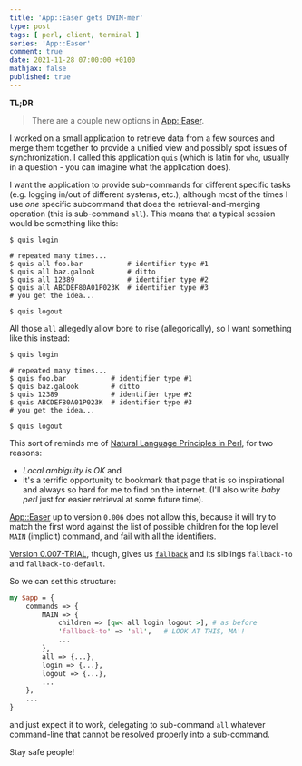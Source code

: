 ```yaml
---
title: 'App::Easer gets DWIM-mer'
type: post
tags: [ perl, client, terminal ]
series: 'App::Easer'
comment: true
date: 2021-11-28 07:00:00 +0100
mathjax: false
published: true
---
```


**TL;DR**

> There are a couple new options in [App::Easer][].

I worked on a small application to retrieve data from a few sources and
merge them together to provide a unified view and possibly spot issues
of synchronization. I called this application `quis` (which is latin for
`who`, usually in a question - you can imagine what the application does).

I want the application to provide sub-commands for different specific
tasks (e.g. logging in/out of different systems, etc.), although most of
the times I use *one* specific subcommand that does the
retrieval-and-merging operation (this is sub-command `all`). This means
that a typical session would be something like this:

```shell
$ quis login

# repeated many times...
$ quis all foo.bar           # identifier type #1
$ quis all baz.galook        # ditto
$ quis all 12389             # identifier type #2
$ quis all ABCDEF80A01P023K  # identifier type #3
# you get the idea... 

$ quis logout
```

All those `all` allegedly allow bore to rise (allegorically), so I
want something like this instead:

```shell
$ quis login

# repeated many times...
$ quis foo.bar           # identifier type #1
$ quis baz.galook        # ditto
$ quis 12389             # identifier type #2
$ quis ABCDEF80A01P023K  # identifier type #3
# you get the idea... 

$ quis logout
```

This sort of reminds me of [Natural Language Principles in
Perl][natural], for two reasons:

- *Local ambiguity is OK* and
- it's a terrific opportunity to bookmark that page that is so
  inspirational and always so hard for me to find on the internet. (I'll
  also write *baby perl* just for easier retrieval at some future time).

[App::Easer][] up to version `0.006` does not allow this, because it
will try to match the first word against the list of possible children
for the top level `MAIN` (implicit) command, and fail with all the
identifiers.

[Version 0.007-TRIAL][007], though, gives us [`fallback`][] and its
siblings `fallback-to` and `fallback-to-default`.

So we can set this structure:

```perl
my $app = {
    commands => {
        MAIN => {
            children => [qw< all login logout >], # as before
            'fallback-to' => 'all',   # LOOK AT THIS, MA'!
            ...
        },
        all => {...},
        login => {...},
        logout => {...},
        ...
    },
    ...
}
```

and just expect it to work, delegating to sub-command `all` whatever
command-line that cannot be resolved properly into a sub-command.

Stay safe people!




[Perl]: https://www.perl.org/
[App::Easer]: https://metacpan.org/pod/App::Easer
[natural]: http://www.wall.org/~larry/natural.html
[007]: https://metacpan.org/release/POLETTIX/App-Easer-0.007-TRIAL/view/lib/App/Easer.pod
[`fallback`]: https://metacpan.org/release/POLETTIX/App-Easer-0.007-TRIAL/view/lib/App/Easer.pod#fallback
